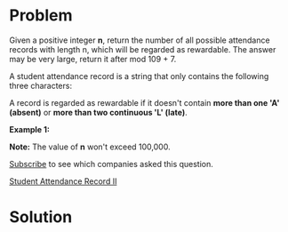 
# Problem

Given a positive integer **n**, return the number of all possible attendance
records with length n, which will be regarded as rewardable. The answer may be
very large, return it after mod 109 + 7.

A student attendance record is a string that only contains the following three
characters:

A record is regarded as rewardable if it doesn't contain **more than one 'A'
(absent)** or **more than two continuous 'L' (late)**.

**Example 1:**  

**Note:** The value of **n** won't exceed 100,000. 

[Subscribe](/subscribe/) to see which companies asked this question.



[Student Attendance Record II](https://leetcode.com/problems/student-attendance-record-ii)

# Solution



